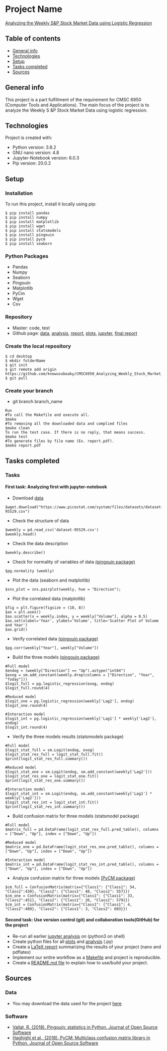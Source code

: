 # Project Name
[Analyzing the Weekly S&P Stock Market Data using Logistic Regression](https://github.com/knowusuboaky/CMSC6950_Analyzing_Weekly_Stock_Market_Data/blob/master/FINAL_REPORT.pdf)

## Table of contents
* [General info](#general-info)
* [Technologies](#technologies)
* [Setup](#setup)
* [Tasks completed](#tasks-completed)
* [Sources](#sources)

## General info
This project is a part fulfillment of the requirement for CMSC 6950 (Computer Tools and Applications). The main focus of the project is to analyze the Weekly S &P Stock Market Data using logistic regression. 

## Technologies
Project is created with:
* Python version: 3.8.2
* GNU nano version: 4.8
* Jupyter-Notebook version: 6.0.3
* Pip version: 20.0.2

## Setup
### Installation
To run this project, install it locally using pip:

```
$ pip install pandas
$ pip install numpy
$ pip install matplotlib
$ pip install wget 
$ pip install statsmodels
$ pip install pingouin
$ pip install pycm
$ pip install seaborn

```
### Python Packages
* Pandas
* Numpy
* Seaborn	
* Pingouin
* Matplotlib
* PyCm
* Wget
* Csv

### Repository
* Master: code, test
* Github page: [data](https://github.com/knowusuboaky/CMSC6950_Analyzing_Weekly_Stock_Market_Data/blob/master/dataset-95529.csv), [analysis](https://github.com/knowusuboaky/CMSC6950_Analyzing_Weekly_Stock_Market_Data/tree/master/analysis), [report](https://github.com/knowusuboaky/CMSC6950_Analyzing_Weekly_Stock_Market_Data/tree/master/report), [plots](https://github.com/knowusuboaky/CMSC6950_Analyzing_Weekly_Stock_Market_Data/tree/master/plots), [jupyter](https://github.com/knowusuboaky/CMSC6950_Analyzing_Weekly_Stock_Market_Data/tree/master/jupyter), [final report](https://github.com/knowusuboaky/CMSC6950_Analyzing_Weekly_Stock_Market_Data/blob/master/FINAL_REPORT.pdf)

### Create the local repository

```
$ cd desktop
$ mkdir folderName
$ git init
$ git remote add origin https://github.com/knowusuboaky/CMSC6950_Analyzing_Weekly_Stock_Market_Data
$ git pull
```
### Create your branch

* git branch branch_name

```
Run
#To call the Makefile and execute all.
$make
#To removing all the downloaded data and complied files
$make clean
To run the test case. If there is no reply, that means success.
$make test
#To generate files by file name (Ex. report.pdf).
$make report.pdf
```

## Tasks completed

### Tasks

#### First task: Analyzing first with jupyter-notebook

* Download [data](https://www.picostat.com/dataset/r-dataset-package-islr-weekly)

```
$wget.download("https://www.picostat.com/system/files/datasets/dataset-95529.csv")
```
* Check the structure of data

```
$weekly = pd.read_csv('dataset-95529.csv')
$weekly.head()
```
* Check the data description

```
$weekly.describe()
```
* Check for normality of variables of data [(pingouin package)](https://doi.org/10.21105/joss.01026)

```
$pg.normality (weekly)
```
* Plot the data (seaborn and matplotlib)
```
$sns_plot = sns.pairplot(weekly, hue = "Direction");
```
* Plot the correlated data (matplotlib)

```
$fig = plt.figure(figsize = (10, 8))
$ax = plt.axes()
$ax.scatter(x = weekly.index, y = weekly["Volume"], alpha = 0.5)
$ax.set(xlabel='Year', ylabel='Volume', title='Scatter Plot of Volume and Year')
$ax.grid()
```
* Verify correlated data [(pingouin package)](https://doi.org/10.21105/joss.01026)

```
$pg.corr(weekly["Year"], weekly["Volume"])
```
* Build the three models [(pingouin package)](https://doi.org/10.21105/joss.01026)

```
#Full model
$endog = (weekly["Direction"] == "Up").astype("int64")
$exog = sm.add_constant(weekly.drop(columns = ["Direction", "Year", "Today"]))
$logit_full = pg.logistic_regression(exog, endog)
$logit_full.round(4)

#Reduced model
$logit_one = pg.logistic_regression(weekly['Lag2'], endog)
$logit_one.round(4)

#Interaction model
$logit_int = pg.logistic_regression(weekly['Lag1'] * weekly['Lag2'], endog)
$logit_int.round(4)
```
* Verify the three models results (statsmodels package)

```
#Full model
$logit_stat_full = sm.Logit(endog, exog)
$logit_stat_res_full = logit_stat_full.fit()
$print(logit_stat_res_full.summary())

#Reduced model
$logit_stat_one = sm.Logit(endog, sm.add_constant(weekly['Lag2']))
$logit_stat_res_one = logit_stat_one.fit()
$print(logit_stat_res_one.summary())

#Interaction model
$logit_stat_int = sm.Logit(endog, sm.add_constant(weekly['Lag1'] * weekly['Lag2']))
$logit_stat_res_int = logit_stat_int.fit()
$print(logit_stat_res_int.summary())
```
* Build confusion matrix for three models (statsmodel package)

```
#Full model
$matrix_full = pd.DataFrame(logit_stat_res_full.pred_table(), columns = ["Down", "Up"], index = ["Down", "Up"])

#Reduced model
$matrix_one = pd.DataFrame(logit_stat_res_one.pred_table(), columns = ["Down", "Up"], index = ["Down", "Up"])

#Interaction model
$matrix_int = pd.DataFrame(logit_stat_res_int.pred_table(), columns = ["Down", "Up"], index = ["Down", "Up"])
```
* Analyze confusion matrix for three models [(PyCM package)](https://doi.org/10.21105/joss.00729)

```
$cm_full = ConfusionMatrix(matrix={"Class1": {"Class1": 54, "Class2":430}, "Class2": {"Class1": 48, "Class2": 557}}) 
$cm_one = ConfusionMatrix(matrix={"Class1": {"Class1": 33, "Class2":451}, "Class2": {"Class1": 26, "Class2": 579}}) 
$cm_int = ConfusionMatrix(matrix={"Class1": {"Class1": 4, "Class2":480}, "Class2": {"Class1": 3, "Class2": 603}}) 
```


        
#### Second task: Use version control (git) and collaboration tools(GitHub) for the project

* Re-run all earlier [jupyter analysis](https://github.com/knowusuboaky/CMSC6950_Analyzing_Weekly_Stock_Market_Data/blob/master/jupyter/Analysis_on_Jupyter.ipynb) on (python3 on shell)
* Create python files for all [plots](https://github.com/knowusuboaky/CMSC6950_Analyzing_Weekly_Stock_Market_Data/tree/master/plots) and [analysis](https://github.com/knowusuboaky/CMSC6950_Analyzing_Weekly_Stock_Market_Data/tree/master/analysis) (.py) 
* Create a [LaTeX report](https://github.com/knowusuboaky/CMSC6950_Analyzing_Weekly_Stock_Market_Data/blob/master/report/report.tex) summarizing the results of your project (nano and pdflatex)
* Implement our entire workflow as a [Makefile](https://github.com/knowusuboaky/CMSC6950_Analyzing_Weekly_Stock_Market_Data/blob/master/report/Makefile) and project is reproducible.
* Create a [README.md file](https://github.com/knowusuboaky/CMSC6950_Analyzing_Weekly_Stock_Market_Data/blob/master/README.md) to explain how to use/build your project.

## Sources

### Data 

* You may download the data used for the project [here](https://www.picostat.com/dataset/r-dataset-package-islr-weekly)

### Software 

* [Vallat, R. (2018). Pingouin: statistics in Python. Journal of Open Source Software](https://doi.org/10.21105/joss.01026)
* [Haghighi et al., (2018). PyCM: Multiclass confusion matrix library in Python. Journal of Open Source Software](https://doi.org/10.21105/joss.00729)
